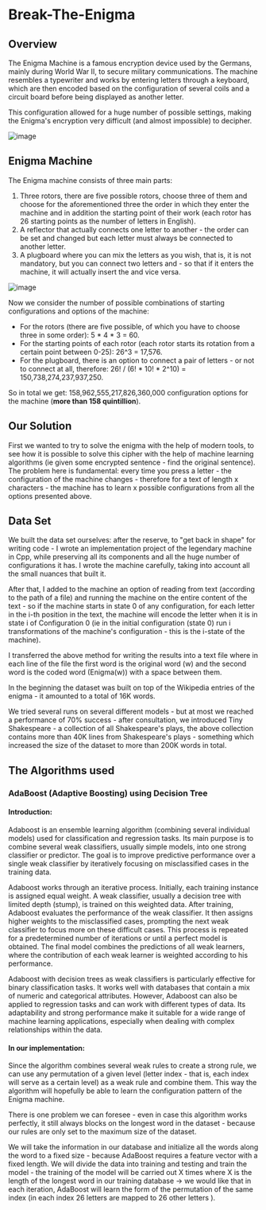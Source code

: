 # Break-The-Enigma
## Overview
The Enigma Machine is a famous encryption device used by the Germans, mainly during World War II, to secure military communications. The machine resembles a typewriter and works by entering letters through a keyboard, which are then encoded based on the configuration of several coils and a circuit board before being displayed as another letter.

This configuration allowed for a huge number of possible settings, making the Enigma's encryption very difficult (and almost impossible) to decipher.

![image](https://github.com/SappirBo/Break-The-Enigma/assets/92790326/d550c188-40f4-4250-af8f-d54f5482dd4d)

## Enigma Machine
The Enigma machine consists of three main parts:
1. Three rotors, there are five possible rotors, choose three of them and choose for the aforementioned three the order in which they enter the machine and in addition the starting point of their work (each rotor has 26 starting points as the number of letters in English).
2. A reflector that actually connects one letter to another - the order can be set and changed but each letter must always be connected to another letter.
3. A plugboard where you can mix the letters as you wish, that is, it is not mandatory, but you can connect two letters and - so that if it enters the machine, it will actually insert the and vice versa.

![image](https://github.com/SappirBo/Break-The-Enigma/assets/92790326/2d9bd778-9777-4cdc-b1ac-93ca613c35b1)

Now we consider the number of possible combinations of starting configurations and options of the machine:
* For the rotors (there are five possible, of which you have to choose three in some order): 5 * 4 * 3 = 60.
* For the starting points of each rotor (each rotor starts its rotation from a certain point between 0-25): 26^3 = 17,576.
* For the plugboard, there is an option to connect a pair of letters - or not to connect at all, therefore: 26! / (6! * 10! * 2^10) = 150,738,274,237,937,250.

So in total we get: 158,962,555,217,826,360,000 configuration options for the machine (**more than 158 quintillion**).


## Our Solution
First we wanted to try to solve the enigma with the help of modern tools, to see how it is possible to solve this cipher with the help of machine learning algorithms (ie given some encrypted sentence - find the original sentence). The problem here is fundamental: every time you press a letter - the configuration of the machine changes - therefore for a text of length x characters - the machine has to learn x possible configurations from all the options presented above.

## Data Set
We built the data set ourselves: after the reserve, to "get back in shape" for writing code - I wrote an implementation project of the legendary machine in Cpp, while preserving all its components and all the huge number of configurations it has. I wrote the machine carefully, taking into account all the small nuances that built it.

After that, I added to the machine an option of reading from text (according to the path of a file) and running the machine on the entire content of the text - so if the machine starts in state 0 of any configuration, for each letter in the i-th position in the text, the machine will encode the letter when it is in state i of Configuration 0 (ie in the initial configuration (state 0) run i transformations of the machine's configuration - this is the i-state of the machine).

I transferred the above method for writing the results into a text file where in each line of the file the first word is the original word (w) and the second word is the coded word (Enigma(w)) with a space between them.

In the beginning the dataset was built on top of the Wikipedia entries of the enigma - it amounted to a total of 16K words.

We tried several runs on several different models - but at most we reached a performance of 70% success - after consultation, we introduced Tiny Shakespeare - a collection of all Shakespeare's plays, the above collection contains more than 40K lines from Shakespeare's plays - something which increased the size of the dataset to more than 200K words in total.

## The Algorithms used
### AdaBoost (Adaptive Boosting) using Decision Tree
#### Introduction:
Adaboost is an ensemble learning algorithm (combining several individual models) used for classification and regression tasks. Its main purpose is to combine several weak classifiers, usually simple models, into one strong classifier or predictor. The goal is to improve predictive performance over a single weak classifier by iteratively focusing on misclassified cases in the training data.

Adaboost works through an iterative process. Initially, each training instance is assigned equal weight. A weak classifier, usually a decision tree with limited depth (stump), is trained on this weighted data. After training, Adaboost evaluates the performance of the weak classifier. It then assigns higher weights to the misclassified cases, prompting the next weak classifier to focus more on these difficult cases. This process is repeated for a predetermined number of iterations or until a perfect model is obtained. The final model combines the predictions of all weak learners, where the contribution of each weak learner is weighted according to his performance.

Adaboost with decision trees as weak classifiers is particularly effective for binary classification tasks. It works well with databases that contain a mix of numeric and categorical attributes. However, Adaboost can also be applied to regression tasks and can work with different types of data. Its adaptability and strong performance make it suitable for a wide range of machine learning applications, especially when dealing with complex relationships within the data.

#### In our implementation:
Since the algorithm combines several weak rules to create a strong rule, we can use any permutation of a given level (letter index - that is, each index will serve as a certain level) as a weak rule and combine them. This way the algorithm will hopefully be able to learn the configuration pattern of the Enigma machine.

There is one problem we can foresee - even in case this algorithm works perfectly, it still always blocks on the longest word in the dataset - because our rules are only set to the maximum size of the dataset.

We will take the information in our database and initialize all the words along the word to a fixed size - because AdaBoost requires a feature vector with a fixed length. We will divide the data into training and testing and train the model - the training of the model will be carried out X times where X is the length of the longest word in our training database -> we would like that in each iteration, AdaBoost will learn the form of the permutation of the same index (in each index 26 letters are mapped to 26 other letters ).
